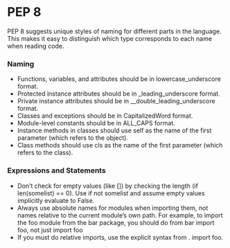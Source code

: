 # PEP 8

PEP 8 suggests unique styles of naming for different parts in the language. This makes it easy to distinguish which type corresponds to each name when reading code.

### Naming

- Functions, variables, and attributes should be in lowercase_underscore format.
- Protected instance attributes should be in \_leading_underscore format.
- Private instance attributes should be in \_\_double_leading_underscore format.
- Classes and exceptions should be in CapitalizedWord format.
- Module-level constants should be in ALL_CAPS format.
- Instance methods in classes should use self as the name of the first parameter (which refers to the object).
- Class methods should use cls as the name of the first parameter (which refers to the class).

### Expressions and Statements

- Don’t check for empty values (like []) by checking the length (if len(somelist) == 0). Use if not somelist and assume empty values implicitly evaluate to False.
- Always use absolute names for modules when importing them, not names relative to the current module’s own path. For example, to import the foo module from the bar package, you should do from bar import foo, not just import foo
- If you must do relative imports, use the explicit syntax from . import foo.
